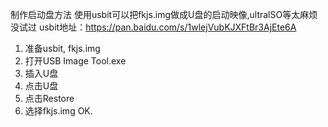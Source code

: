 制作启动盘方法
使用usbit可以把fkjs.img做成U盘的启动映像,ultralSO等太麻烦  没试过
usbit地址：https://pan.baidu.com/s/1wlejVubKJXFtBr3AjEte6A

1. 准备usbit, fkjs.img
2. 打开USB Image Tool.exe
3. 插入U盘
4. 点击U盘
5. 点击Restore
6. 选择fkjs.img
OK.